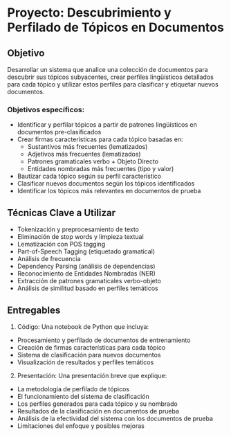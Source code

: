 # Proyecto: Descubrimiento y Perfilado de Tópicos en Documentos

## Objetivo
Desarrollar un sistema que analice una colección de documentos para descubrir sus tópicos subyacentes, crear perfiles lingüísticos detallados para cada tópico y utilizar estos perfiles para clasificar y etiquetar nuevos documentos.

### Objetivos específicos:
- Identificar y perfilar tópicos a partir de patrones lingüísticos en documentos pre-clasificados
- Crear firmas características para cada tópico basadas en:
  - Sustantivos más frecuentes (lematizados)
  - Adjetivos más frecuentes (lematizados)  
  - Patrones gramaticales verbo + Objeto Directo
  - Entidades nombradas más frecuentes (tipo y valor)
- Bautizar cada tópico según su perfil característico
- Clasificar nuevos documentos según los tópicos identificados
- Identificar los tópicos más relevantes en documentos de prueba

## Técnicas Clave a Utilizar
- Tokenización y preprocesamiento de texto
- Eliminación de stop words y limpieza textual
- Lematización con POS tagging
- Part-of-Speech Tagging (etiquetado gramatical)
- Análisis de frecuencia
- Dependency Parsing (análisis de dependencias)
- Reconocimiento de Entidades Nombradas (NER)
- Extracción de patrones gramaticales verbo-objeto
- Análisis de similitud basado en perfiles temáticos

## Entregables

1. Código: Una notebook de Python que incluya:
 - Procesamiento y perfilado de documentos de entrenamiento
 - Creación de firmas características para cada tópico
 - Sistema de clasificación para nuevos documentos
 - Visualización de resultados y perfiles temáticos

2. Presentación: Una presentación breve que explique:
 - La metodología de perfilado de tópicos
 - El funcionamiento del sistema de clasificación
 - Los perfiles generados para cada tópico y su nombrado
 - Resultados de la clasificación en documentos de prueba
 - Análisis de la efectividad del sistema con los documentos de prueba
 - Limitaciones del enfoque y posibles mejoras